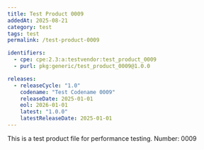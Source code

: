 ```yaml
---
title: Test Product 0009
addedAt: 2025-08-21
category: test
tags: test
permalink: /test-product-0009

identifiers:
  - cpe: cpe:2.3:a:testvendor:test_product_0009
  - purl: pkg:generic/test_product_0009@1.0.0

releases:
  - releaseCycle: "1.0"
    codename: "Test Codename 0009"
    releaseDate: 2025-01-01
    eol: 2026-01-01
    latest: "1.0.0"
    latestReleaseDate: 2025-01-01
---
```


This is a test product file for performance testing. Number: 0009
